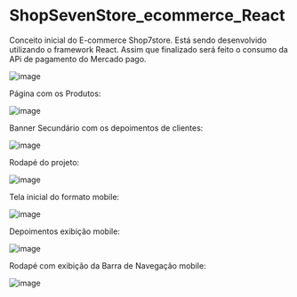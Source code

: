 # ShopSevenStore_ecommerce_React
Conceito inicial do E-commerce Shop7store. Está sendo desenvolvido utilizando o framework React.  Assim que finalizado será feito o consumo da APi de pagamento do Mercado pago.

![image](https://github.com/user-attachments/assets/34449230-e87f-455e-ace9-914477b0366d)

Página com os Produtos:

![image](https://github.com/user-attachments/assets/45717d3f-3925-41dc-b0bf-6176c1464fdd)

Banner Secundário com os depoimentos de clientes:

![image](https://github.com/user-attachments/assets/7a715dd3-be6a-4b21-ac3d-ab39c6a42edb)

Rodapé do projeto:

![image](https://github.com/user-attachments/assets/8624a147-86b5-49e7-96cc-58ebf77870fc)

Tela inicial do formato mobile:

![image](https://github.com/user-attachments/assets/52a4a8d1-cef9-4a83-a161-3acb47ad3346)

Depoimentos exibição mobile:

![image](https://github.com/user-attachments/assets/1a1c73b2-8626-4e58-ba5e-5564377e9354)

Rodapé com exibição da Barra de Navegação mobile:

![image](https://github.com/user-attachments/assets/86123adf-8631-4c91-b965-e943a4052da4)

